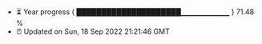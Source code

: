 - ⏳ Year progress { █████████████████████▁▁▁▁▁▁▁▁▁ } 71.48 %
- ⏰ Updated on Sun, 18 Sep 2022 21:21:46 GMT

